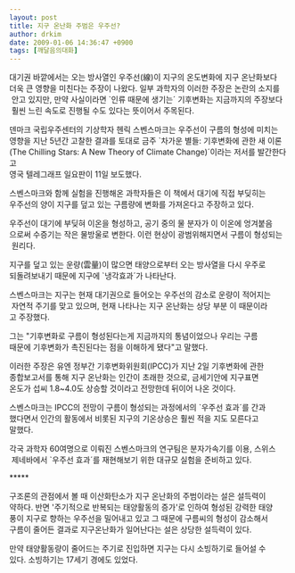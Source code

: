 ```yaml
---
layout: post
title: 지구 온난화 주범은 우주선?
author: drkim
date: 2009-01-06 14:36:47 +0900
tags: [깨달음의대화]
---
```

 대기권 바깥에서는 오는 방사열인 우주선(線)이 지구의 온도변화에 지구 온난화보다   
더욱 큰 영향을 미친다는 주장이 나왔다. 일부 과학자의 이러한 주장은 논란의 소지를  
 안고 있지만, 만약 사실이라면 \`인류 때문에 생기는´ 기후변화는 지금까지의 주장보다  
 훨씬 느린 속도로 진행될 수도 있다는 뜻이어서 주목된다.  
  
덴마크 국립우주센터의 기상학자 헨릭 스벤스마크는 우주선이 구름의 형성에 미치는   
영향을 지난 5년간 고찰한 결과를 토대로 금주 \`차가운 별들: 기후변화에 관한 새 이론  
(The Chilling Stars: A New Theory of Climate Change)´이라는 저서를 발간한다고   
영국 텔레그래프 일요판이 11일 보도했다.  
  
스벤스마크와 함께 실험을 진행해온 과학자들은 이 책에서 대기에 직접 부딪히는   
우주선의 양이 지구를 덮고 있는 구름량에 변화를 가져온다고 주장하고 있다.  
  
우주선이 대기에 부딪혀 이온을 형성하고, 공기 중의 물 분자가 이 이온에 엉겨붙음  
으로써 수증기는 작은 물방울로 변한다. 이런 현상이 광범위해지면서 구름이 형성되는  
 원리다.  
  
지구를 덮고 있는 운량(雲量)이 많으면 태양으로부터 오는 방사열을 다시 우주로   
되돌려보내기 때문에 지구에 \`냉각효과´가 나타난다.  
  
스벤스마크는 지구는 현재 대기권으로 들어오는 우주선의 감소로 운량이 적어지는  
 자연적 주기를 맞고 있으며, 현재 나타나는 지구 온난화는 상당 부분 이 때문이라  
고 주장했다.  
  
그는 "기후변화로 구름이 형성된다는게 지금까지의 통념이었으나 우리는 구름   
때문에 기후변화가 촉진된다는 점을 이해하게 됐다"고 말했다.  
  
이러한 주장은 유엔 정부간 기후변화위원회(IPCC)가 지난 2일 기후변화에 관한   
종합보고서를 통해 지구 온난화는 인간이 초래한 것으로, 금세기안에 지구표면   
온도가 섭씨 1.8~4.0도 상승할 것이라고 전망한데 뒤이어 나온 것이다.  
  
스벤스마크는 IPCC의 전망이 구름이 형성되는 과정에서의 \`우주선 효과´를 간과  
했다면서 인간의 활동에서 비롯된 지구의 기온상승은 훨씬 적을 지도 모른다고   
말했다.  
  
각국 과학자 60여명으로 이뤄진 스벤스마크의 연구팀은 분자가속기를 이용, 스위스  
 제네바에서 \`우주선 효과´를 재현해보기 위한 대규모 실험을 준비하고 있다.   
  
  
\***** 
  
구조론의 관점에서 볼 때 이산화탄소가 지구 온난화의 주범이라는 설은 설득력이  
약하다. 반면 '주기적으로 반복되는 태양활동의 증가'로 인하여 형성된 강력한 태양  
풍이 지구로 향하는 우주선을 밀어내고 있고 그 때문에 구름씨의 형성이 감소해서  
구름이 줄어든 결과로 지구온난화가 일어난다는 설은 상당한 설득력이 있다.  
  
만약 태양활동량이 줄어드는 주기로 진입하면 지구는 다시 소빙하기로 들어설 수   
있다. 소빙하기는 17세기 경에도 있었다. 


  
  